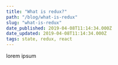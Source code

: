 ```yaml
---
title: "What is redux?"
path: "/blog/what-is-redux"
slug: "what-is-redux"
date_published: 2019-04-08T11:14:34.000Z
date_updated: 2019-04-08T11:14:34.000Z
tags: state, redux, react 
---
```

lorem ipsum




